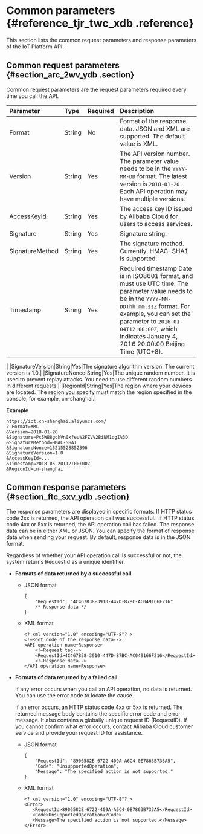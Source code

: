 # Common parameters {#reference_tjr_twc_xdb .reference}

This section lists the common request parameters and response parameters of the IoT Platform API.

## Common request parameters {#section_arc_2wv_ydb .section}

Common request parameters are the request parameters required every time you call the API.

|Parameter|Type|Required|Description|
|:--------|:---|:-------|:----------|
|Format|String|No|Format of the response data. JSON and XML are supported. The default value is XML.|
|Version|String|Yes|The API version number. The parameter value needs to be in the `YYYY-MM-DD` format. The latest version is `2018-01-20` . Each API operation may have multiple versions.|
|AccessKeyId|String|Yes|The access key ID issued by Alibaba Cloud for users to access services.|
|Signature|String|Yes|Signature string.|
|SignatureMethod|String|Yes|The signature method. Currently, HMAC-SHA1 is supported.|
|Timestamp|String|Yes|Required timestamp Date is in ISO8601 format, and must use UTC time. The parameter value needs to be in the `YYYY-MM-DDThh:mm:ssZ` format. For example, you can set the parameter to `2016-01-04T12:00:00Z`, which indicates January 4, 2016 20:00:00 Beijing Time \(UTC+8\).

|
|SignatureVersion|String|Yes|The signature algorithm version. The current version is 1.0.|
|SignatureNonce|String|Yes|The unique random number. It is used to prevent replay attacks. You need to use different random numbers in different requests.|
|RegionId|String|Yes|The region where your devices are located. The region you specify must match the region specified in the console, for example, cn-shanghai.|

**Example**

```
https://iot.cn-shanghai.aliyuncs.com/
? Format=XML
&Version=2018-01-20
&Signature=Pc5WB8gokVn0xfeu%2FZV%2BiNM1dgI%3D
&SignatureMethod=HMAC-SHA1
&SignatureNonce=15215528852396
&SignatureVersion=1.0
&AccessKeyId=...
&Timestamp=2018-05-20T12:00:00Z
&RegionId=cn-shanghai
```

## Common response parameters {#section_ftc_sxv_ydb .section}

The response parameters are displayed in specific formats. If HTTP status code 2xx is returned, the API operation call was successful.  If HTTP status code 4xx or 5xx is returned, the API operation call has failed. The response data can be in either XML or JSON. You can specify the format of response data when sending your request. By default, response data is in the JSON format.

Regardless of whether your API operation call is successful or not, the system returns RequestId as a unique identifier.

-   **Formats of data returned by a successful call**

    -   JSON format

        ```
        {
            "RequestId": "4C467B38-3910-447D-87BC-AC049166F216"
            /* Response data */
        }
        ```

    -   XML format

        ```
        <? xml version="1.0" encoding="UTF-8"? > 
        <!—Root node of the response data-->
        <API operation name+Response>
            <!—Request tag-->
            <RequestId>4C467B38-3910-447D-87BC-AC049166F216</RequestId>
            <!—Response data-->
        </API operation name+Response>
        ```

-   **Formats of data returned by a failed call**

    If any error occurs when you call an API operation, no data is returned. You can use the error code to locate the cause.

    If an error occurs, an HTTP status code 4xx or 5xx is returned. The returned message body contains the specific error code and error message. It also contains a globally unique request ID \(RequestID\). If you cannot confirm what error occurs, contact Alibaba Cloud customer service and provide your request ID for assistance.

    -   JSON format

        ```
        {
            "RequestId": "8906582E-6722-409A-A6C4-0E7863B733A5",
            "Code": "UnsupportedOperation",
            "Message": "The specified action is not supported."
        }
        ```

    -   XML format

        ```
        <? xml version="1.0" encoding="UTF-8"? >
        <Error>
           <RequestId>8906582E-6722-409A-A6C4-0E7863B733A5</RequestId>
           <Code>UnsupportedOperation</Code>
           <Message>The specified action is not supported.</Message>
        </Error>
        ```


